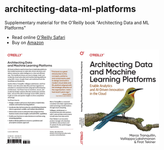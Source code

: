 # architecting-data-ml-platforms
Supplementary material for the O'Reilly book "Architecting Data and ML Platforms"

* Read online [O'Reilly Safari](https://www.oreilly.com/library/view/architecting-data-and/9781098151607/)
* Buy on [Amazon](https://www.amazon.com/Architecting-Data-Machine-Learning-Platforms/dp/1098151615)

![Cover](front_and_back.jpg)

